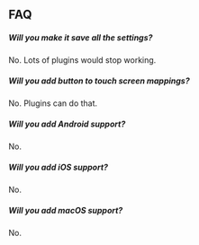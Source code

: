 ## FAQ

##### Will you make it save all the settings?

No. Lots of plugins would stop working.

##### Will you add button to touch screen mappings?

No. Plugins can do that.

##### Will you add Android support?

No.

##### Will you add iOS support?

No.

##### Will you add macOS support?

No.